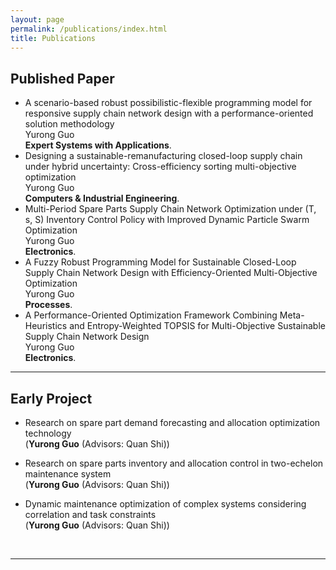 ```yaml
---
layout: page
permalink: /publications/index.html
title: Publications
---
```


## Published Paper

- A scenario-based robust possibilistic-flexible programming model for responsive supply chain network design with a performance-oriented solution methodology<br>Yurong Guo<br>**Expert Systems with Applications**.
- Designing a sustainable-remanufacturing closed-loop supply chain under hybrid uncertainty: Cross-efficiency sorting multi-objective optimization<br>Yurong Guo<br>**Computers & Industrial Engineering**.
- Multi-Period Spare Parts Supply Chain Network Optimization under (T, s, S) Inventory Control Policy with Improved Dynamic Particle Swarm Optimization<br>Yurong Guo<br> **Electronics**.
- A Fuzzy Robust Programming Model for Sustainable Closed-Loop Supply Chain Network Design with Efficiency-Oriented Multi-Objective Optimization<br>Yurong Guo<br> **Processes**.
- A Performance-Oriented Optimization Framework Combining Meta-Heuristics and Entropy-Weighted TOPSIS for Multi-Objective Sustainable Supply Chain Network Design
<br>Yurong Guo<br> **Electronics**.

---

## Early Project

- Research on spare part demand forecasting and allocation optimization technology<br>(**Yurong Guo** (Advisors: Quan Shi))

- Research on spare parts inventory and allocation control in two-echelon maintenance system<br>(**Yurong Guo** (Advisors: Quan Shi))

- Dynamic maintenance optimization of complex systems considering correlation and task constraints<br>(**Yurong Guo** (Advisors: Quan Shi))

  <br>

---

<br>
